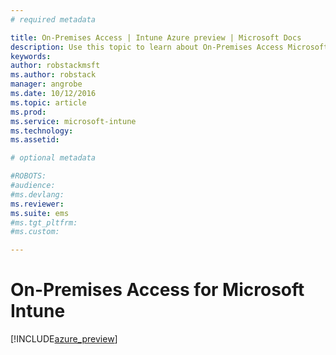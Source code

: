 ```yaml
---
# required metadata

title: On-Premises Access | Intune Azure preview | Microsoft Docs
description: Use this topic to learn about On-Premises Access Microsoft Intune
keywords:
author: robstackmsftms.author: robstack
manager: angrobe
ms.date: 10/12/2016
ms.topic: article
ms.prod:
ms.service: microsoft-intune
ms.technology:
ms.assetid: 

# optional metadata

#ROBOTS:
#audience:
#ms.devlang:
ms.reviewer: 
ms.suite: ems
#ms.tgt_pltfrm:
#ms.custom:

---
```


# On-Premises Access for Microsoft Intune


[!INCLUDE[azure_preview](../includes/azure_preview.md)]